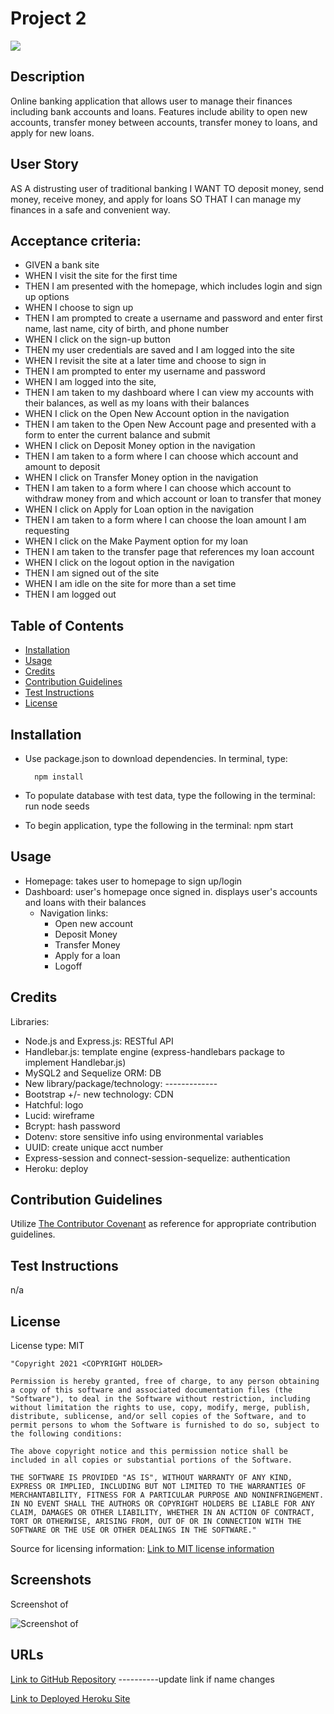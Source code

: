 # Project 2

<img src='https://img.shields.io/badge/License-MIT-yellow.svg'>

## Description

Online banking application that allows user to manage their finances including bank accounts and loans. Features include ability to open new accounts, transfer money between accounts, transfer money to loans, and apply for new loans.

## User Story

AS A distrusting user of traditional banking
I WANT TO deposit money, send money, receive money, and apply for loans
SO THAT I can manage my finances in a safe and convenient way.

## Acceptance criteria:

- GIVEN a bank site
- WHEN I visit the site for the first time
- THEN I am presented with the homepage, which includes login and sign up options
- WHEN I choose to sign up
- THEN I am prompted to create a username and password and enter first name, last name, city of birth, and phone number
- WHEN I click on the sign-up button
- THEN my user credentials are saved and I am logged into the site
- WHEN I revisit the site at a later time and choose to sign in
- THEN I am prompted to enter my username and password
- WHEN I am logged into the site,
- THEN I am taken to my dashboard where I can view my accounts with their balances, as well as my loans with their balances
- WHEN I click on the Open New Account option in the navigation
- THEN I am taken to the Open New Account page and presented with a form to enter the current balance and submit
- WHEN I click on Deposit Money option in the navigation
- THEN I am taken to a form where I can choose which account and amount to deposit
- WHEN I click on Transfer Money option in the navigation
- THEN I am taken to a form where I can choose which account to withdraw money from and which account or loan to transfer that money
- WHEN I click on Apply for Loan option in the navigation
- THEN I am taken to a form where I can choose the loan amount I am requesting
- WHEN I click on the Make Payment option for my loan
- THEN I am taken to the transfer page that references my loan account
- WHEN I click on the logout option in the navigation
- THEN I am signed out of the site
- WHEN I am idle on the site for more than a set time
- THEN I am logged out

## Table of Contents

- [Installation](#installation)
- [Usage](#usage)
- [Credits](#credits)
- [Contribution Guidelines](#contribution-guidelines)
- [Test Instructions](#test-instructions)
- [License](#license)

## Installation

- Use package.json to download dependencies. In terminal, type:

        npm install

- To populate database with test data, type the following in the terminal:
        run node seeds
- To begin application, type the following in the terminal:
         npm start

## Usage

- Homepage: takes user to homepage to sign up/login
- Dashboard: user's homepage once signed in. displays user's accounts and loans with their balances
  - Navigation links:
    - Open new account
    - Deposit Money
    - Transfer Money
    - Apply for a loan
    - Logoff

## Credits

Libraries:

- Node.js and Express.js: RESTful API
- Handlebar.js: template engine (express-handlebars package to implement Handlebar.js)
- MySQL2 and Sequelize ORM: DB
- New library/package/technology: -------------
- Bootstrap +/- new technology: CDN
- Hatchful: logo
- Lucid: wireframe
- Bcrypt: hash password
- Dotenv: store sensitive info using environmental variables
- UUID: create unique acct number
- Express-session and connect-session-sequelize: authentication
- Heroku: deploy

## Contribution Guidelines

Utilize <a href= "https://www.contributor-covenant.org/version/2/0/code_of_conduct/code_of_conduct.md">The Contributor Covenant</a> as reference for appropriate contribution guidelines.

## Test Instructions

n/a

## License

License type: MIT

    "Copyright 2021 <COPYRIGHT HOLDER>

    Permission is hereby granted, free of charge, to any person obtaining a copy of this software and associated documentation files (the "Software"), to deal in the Software without restriction, including without limitation the rights to use, copy, modify, merge, publish, distribute, sublicense, and/or sell copies of the Software, and to permit persons to whom the Software is furnished to do so, subject to the following conditions:

    The above copyright notice and this permission notice shall be included in all copies or substantial portions of the Software.

    THE SOFTWARE IS PROVIDED "AS IS", WITHOUT WARRANTY OF ANY KIND, EXPRESS OR IMPLIED, INCLUDING BUT NOT LIMITED TO THE WARRANTIES OF MERCHANTABILITY, FITNESS FOR A PARTICULAR PURPOSE AND NONINFRINGEMENT. IN NO EVENT SHALL THE AUTHORS OR COPYRIGHT HOLDERS BE LIABLE FOR ANY CLAIM, DAMAGES OR OTHER LIABILITY, WHETHER IN AN ACTION OF CONTRACT, TORT OR OTHERWISE, ARISING FROM, OUT OF OR IN CONNECTION WITH THE SOFTWARE OR THE USE OR OTHER DEALINGS IN THE SOFTWARE."

Source for licensing information: <a href="https://opensource.org/licenses/MIT">Link to MIT license information</a>

## Screenshots

Screenshot of

<img src='' alt = 'Screenshot of '>

## URLs

<a href="https://github.com/mlward639/Project2">Link to GitHub Repository</a>
----------update link if name changes

<a href="">Link to Deployed Heroku Site</a>